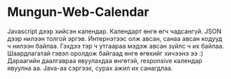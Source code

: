 # Mungun-Web-Calendar
Javascript дээр хийсэн календар.
Календарт өнгө өгч чадсангүй. JSON дээр нилээн толгой эргэв. Интернэтээс олж авсан, санаа авсан кодууд ч нилээн байлаа.
Гэхдээ тэр ч утгаараа мэдэж авсан зүйлс ч их байлаа. Шаардлагатай гэвэл оролдож байгаад өнгө өгөхийг хичээнэ ээ :)
Дараагийн даалгавраа явуулахдаа өнгөтэй, responsive календар явуулна аа. Java-аа сэргээх, сурах ажил их санагдлаа.
